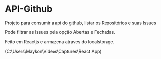 # API-Github
Projeto para consumir a api do github, listar os Repositórios e suas Issues

Pode filtrar as Issues pela opção Abertas e Fechadas.

Feito em Reactjs e armazena atraves do localstorage.

(C:\Users\Maykon\Videos\Captures\React App)
